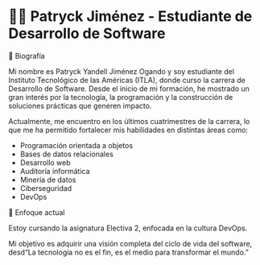 # 👨‍💻 Patryck Jiménez - Estudiante de Desarrollo de Software

📌 Biografía

Mi nombre es Patryck Yandell Jiménez Ogando y soy estudiante del Instituto Tecnológico de las Américas (ITLA), donde curso la carrera de Desarrollo de Software. Desde el inicio de mi formación, he mostrado un gran interés por la tecnología, la programación y la construcción de soluciones prácticas que generen impacto.

Actualmente, me encuentro en los últimos cuatrimestres de la carrera, lo que me ha permitido fortalecer mis habilidades en distintas áreas como:

- Programación orientada a objetos
- Bases de datos relacionales
- Desarrollo web
- Auditoría informática
- Minería de datos
- Ciberseguridad
- DevOps

🎯 Enfoque actual

Estoy cursando la asignatura Electiva 2, enfocada en la cultura DevOps.

Mi objetivo es adquirir una visión completa del ciclo de vida del software, desd“La tecnología no es el fin, es el medio para transformar el mundo.”

